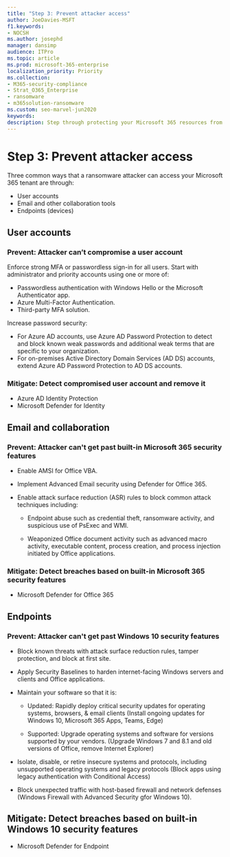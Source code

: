 ```yaml
---
title: "Step 3: Prevent attacker access"
author: JoeDavies-MSFT
f1.keywords:
- NOCSH
ms.author: josephd
manager: dansimp
audience: ITPro
ms.topic: article
ms.prod: microsoft-365-enterprise
localization_priority: Priority
ms.collection:
- M365-security-compliance
- Strat_O365_Enterprise
- ransomware
- m365solution-ransomware
ms.custom: seo-marvel-jun2020
keywords: 
description: Step through protecting your Microsoft 365 resources from ransomware attacks.
---
```


# Step 3: Prevent attacker access

Three common ways that a ransomware attacker can access your Microsoft 365 tenant are through:

- User accounts
- Email and other collaboration tools
- Endpoints (devices)

## User accounts

### Prevent: Attacker can’t compromise a user account

Enforce strong MFA or passwordless sign-in for all users. Start with administrator and priority accounts using one or more of:

- Passwordless authentication with Windows Hello or the Microsoft Authenticator app.
- Azure Multi-Factor Authentication.
- Third-party MFA solution.

Increase password security:

- For Azure AD accounts, use Azure AD Password Protection to detect and block known weak passwords and additional weak terms that are specific to your organization.
- For on-premises Active Directory Domain Services (AD DS) accounts, extend Azure AD Password Protection to AD DS accounts.


### Mitigate: Detect compromised user account and remove it

- Azure AD Identity Protection
- Microsoft Defender for Identity

## Email and collaboration

### Prevent: Attacker can't get past built-in Microsoft 365 security features

- Enable AMSI for Office VBA.
- Implement Advanced Email security using Defender for Office 365.
- Enable attack surface reduction (ASR) rules to block common attack techniques including:

   - Endpoint abuse such as credential theft, ransomware activity, and suspicious use of PsExec and WMI.

   - Weaponized Office document activity such as advanced macro activity, executable content, process creation, and process injection initiated by Office applications.

### Mitigate: Detect breaches based on built-in Microsoft 365 security features

- Microsoft Defender for Office 365

## Endpoints

### Prevent: Attacker can't get past Windows 10 security features

- Block known threats with attack surface reduction rules, tamper protection, and block at first site.
- Apply Security Baselines to harden internet-facing Windows servers and clients and Office applications.

- Maintain your software so that it is:

  - Updated: Rapidly deploy critical security updates for operating systems, browsers, & email clients (Install ongoing updates for Windows 10, Microsoft 365 Apps, Teams, Edge)

  - Supported: Upgrade operating systems and software for versions supported by your vendors. (Upgrade Windows 7 and 8.1 and old versions of Office, remove Internet Explorer)

- Isolate, disable, or retire insecure systems and protocols, including unsupported operating systems and legacy protocols (Block apps using legacy authentication with Conditional Access)
- Block unexpected traffic with host-based firewall and network defenses (Windows Firewall with Advanced Security gfor Windows 10).

## Mitigate: Detect breaches based on built-in Windows 10 security features

- Microsoft Defender for Endpoint

<!--

[![The steps to set up ransomware protection with Microsoft 365](../media/protect-against-ransomware-microsoft-365/protect-against-ransomware-step-grid.png)](protect-against-ransomware-microsoft-365-phase3.md)

--> 


